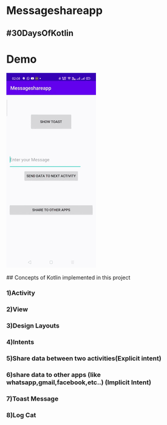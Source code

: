 # Messageshareapp
## #30DaysOfKotlin 
# Demo

 <p>
     <img src="https://github.com/suryadevsingh/Messageshareapp/blob/master/kotlin.gif?raw=true"/>
 
 </p>
## Concepts of Kotlin implemented in this project

### 1)Activity
### 2)View
### 3)Design Layouts
### 4)Intents
### 5)Share data between two activities(Explicit intent)
### 6)share data to other apps (like whatsapp,gmail,facebook,etc..) (Implicit Intent)
### 7)Toast Message
### 8)Log Cat


